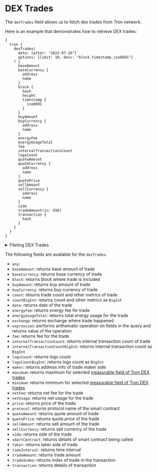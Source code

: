 # DEX Trades

The `dexTrades` field allows us to fetch dex trades from Tron network.

Here is an example that demonstrates how to retrieve DEX trades:

```
{
  tron {
    dexTrades(
      date: {after: "2023-07-26"}
      options: {limit: 10, desc: "block.timestamp.iso8601"}
    ) {
      baseAmount
      baseCurrency {
        address
        name
      }
      block {
        hash
        height
        timestamp {
          iso8601
        }
      }
      buyAmount
      buyCurrency {
        address
        name
      }
      energyFee
      energyUsageTotal
      fee
      internalTransactionsCount
      logsCount
      quoteAmount
      quoteCurrency {
        address
        name
      }
      quotePrice
      sellAmount
      sellCurrency {
        address
        name
      }
      side
      tradeAmount(in: USD)
      transaction {
        hash
      }
    }
  }
}
```

<details>
<summary>Fileting DEX Trades</summary>

DEX trades can be filtered using the following arguments:

-   `any`:
-   `baseCurrency`: filter by base currency of trade
-   `buyAmount`: filter by buy amount of trade
-   `buyCurrency`: filter by buy currency of trade
-   `date`: filter by date of trade
-   `exchangeAddress`: filter by exchange address
-   `exchangeName`: filter by name of exchange
-   `height`: filter by block height
-   `maker`: filter by maker of the trade
-   `makerOrTaker`: filter by address of maker or taker
-   `options`: filter returned data by ordering, limiting, and constraining it
-   `price`: filter by trade price
-   `priceAsymmetry`: filter by price asymmetry of trade
-   `protocol`: filter by protocol name of smart contract
-   `quoteCurrency`: filter by quote currency of smart contract
-   `sellAmount`: filter by sell amount of trade
-   `sellCurrency`: filter by sell currency of trade
-   `smartContractAddress`: filter by address of smart contract being called 
-   `taker`: filter by address of taker
-   `time`: filter by time of the trade
-   `tradeAmountUsd`: filter by trade amount in USD
-   `tradeIndex`: filter by trade index in transaction
-   `txHash`: filter by transaction hash

</details>

The following fields are available for the `dexTrades`:

-   `any`:
-   `baseAmount`: returns base amount of trade
-   `baseCurrency`: returns base currency of trade
-   `block`: returns block where trade is included
-   `buyAmount`: returns buy amount of trade
-   `buyCurrency`: returns buy currency of trade
-   `count`: returns trade count and other metrics of trade
-   `countBigInt`: returns count and other metrics as `BigInt`
-   `date`: returns date of the trade
-   `energyFee`: returns energy fee for trade 
-   `energyUsageTotal`: returns total energy usage for the trade
-   `exchange`: returns exchange where trade happened
-   `expression`: performs arithematic operation on fields in the query and returns value of the operation
-   `fee`: returns fee for the trade
-   `internalTransactionCount`: returns internal transaction count of trade
-   `internalTransactionCountBigInt`: returns internal transaction count as `BigInt`
-   `logsCount`: returns logs count
-   `logsCountBigInt`: returns logs count as `BigInt`
-   `maker`: returns address info of trade maker side 
-   `maximum`: returns maximum for selected [measurable field of Tron DEX trades](/v1/docs/graphql-reference/enums/tron-dex-trades-measureable)
-   `minimum`: returns minimum for selected [measurable field of Tron DEX trades](/v1/docs/graphql-reference/enums/tron-dex-trades-measureable)
-   `netFee`: returns net fee for the trade 
-   `netUsage`: returns net usage for the trade
-   `price`: returns price of the trade
-   `protocol`: returns protocol name of the smart contract
-   `quoteAmount`: returns quote amount of trade
-   `quotePrice`: returns quote price of the trade 
-   `sellAmount`: returns sell amount of the trade 
-   `sellCurrency`: returns sell currency of the trade
-   `side`: returns side of the trade
-   `smartContract`: returns details of smart contract being called
-   `taker`: returns taker side of trade 
-   `timeInterval`: returns time interval
-   `tradeAmount`: returns trade amount
-   `tradeIndex`: returns index of trade in the transaction
-   `transaction`: returns details of transaction
